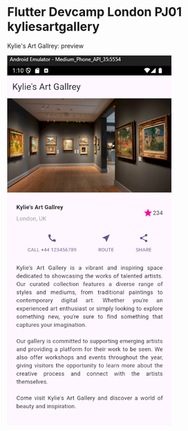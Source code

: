 # Flutter Devcamp London PJ01 kyliesartgallery

Kylie's Art Gallrey: preview

![screenshot](/assets/images/kyliesartgalleryPJ01.png "Kylie's Art Gallrey: preview")
